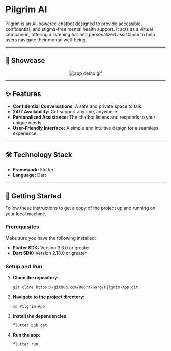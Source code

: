 # Pilgrim AI

Pilgrim is an AI-powered chatbot designed to provide accessible, confidential, and stigma-free mental health support. It acts as a virtual companion, offering a listening ear and personalized assistance to help users navigate their mental well-being.

-----

## 📱 Showcase
<p align="center">
  <img src="../media/app-demo.gif" alt="app demo gif">
</p>


-----

## ✨ Features

  * **Confidential Conversations:** A safe and private space to talk.
  * **24/7 Availability:** Get support anytime, anywhere.
  * **Personalized Assistance:** The chatbot listens and responds to your unique needs.
  * **User-Friendly Interface:** A simple and intuitive design for a seamless experience.

-----

## 🛠️ Technology Stack

  * **Framework:** Flutter
  * **Language:** Dart

-----

## 🚀 Getting Started

Follow these instructions to get a copy of the project up and running on your local machine.

### **Prerequisites**

Make sure you have the following installed:

  * **Flutter SDK:** Version 3.3.0 or greater
  * **Dart SDK:** Version 2.18.0 or greater

### **Setup and Run**

1.  **Clone the repository:**
    ```bash
    git clone https://github.com/Rudra-Garg/Pilgrim-App.git
    ```
2.  **Navigate to the project directory:**
    ```bash
    cd Pilgrim-App
    ```
3.  **Install the dependencies:**
    ```bash
    flutter pub get
    ```
4.  **Run the app:**
    ```bash
    flutter run
    ```